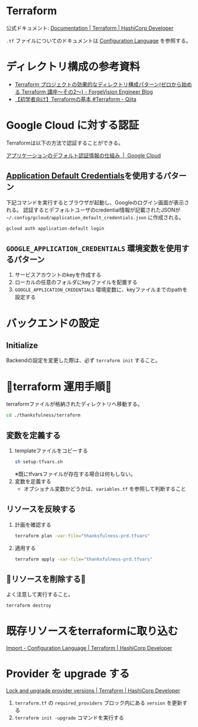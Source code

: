 # Terraform

公式ドキュメント: [Documentation | Terraform | HashiCorp Developer](https://developer.hashicorp.com/terraform/docs)

`.tf` ファイルについてのドキュメントは [Configuration Language](https://developer.hashicorp.com/terraform/language) を参照する。

# ディレクトリ構成の参考資料

- [Terraform プロジェクトの効果的なディレクトリ構成パターン(ゼロから始める Terraform 講座～その2～) - ForgeVision Engineer Blog](https://techblog.forgevision.com/entry/Terraform/directory)
- [【初学者向け】Terraformの基本 #Terraform - Qiita](https://qiita.com/yutaroud/items/75915228d787f7b41fed)

# Google Cloud に対する認証

Terraformは以下の方法で認証することができる。

[アプリケーションのデフォルト認証情報の仕組み  |  Google Cloud](https://cloud.google.com/docs/authentication/application-default-credentials?hl=ja)

## [Application Default Credentials](https://cloud.google.com/sdk/gcloud/reference/auth/application-default)を使用するパターン

下記コマンドを実行するとブラウザが起動し、Googleのログイン画面が表示される。
認証するとデフォルトユーザのcredential情報が記載されたJSONが `~/.config/gcloud/application_default_credentials.json` に作成される。

```bash
gcloud auth application-default login
```

## `GOOGLE_APPLICATION_CREDENTIALS` 環境変数を使用するパターン

1. サービスアカウントのkeyを作成する
2. ローカルの任意のフォルダにkeyファイルを配置する
3. `GOOGLE_APPLICATION_CREDENTIALS` 環境変数に、keyファイルまでのpathを設定する

# バックエンドの設定

## Initialize

Backendの設定を変更した際は、必ず `terraform init` すること。

# 📝terraform 運用手順📝

terraformファイルが格納されたディレクトリへ移動する。

```bash
cd ./thanksfulness/terraform
```

## 変数を定義する

1. templateファイルをコピーする
    ```bash
    sh setup-tfvars.sh
    ```
    ※既にtfvarsファイルが存在する場合は何もしない。
2. 変数を定義する
    - オプショナル変数かどうかは、`variables.tf` を参照して判断すること

## リソースを反映する

1. 計画を確認する
    ```bash
    terraform plan -var-file="thanksfulness-prd.tfvars"
    ```
2. 適用する
    ```bash
    terraform apply -var-file="thanksfulness-prd.tfvars"
    ```

## 🚨リソースを削除する🚨

よく注意して実行すること。

```bash
terraform destroy
```

# 既存リソースをterraformに取り込む

[Import - Configuration Language | Terraform | HashiCorp Developer](https://developer.hashicorp.com/terraform/language/import)

# Provider を upgrade する

[Lock and upgrade provider versions | Terraform | HashiCorp Developer](https://developer.hashicorp.com/terraform/tutorials/configuration-language/provider-versioning#upgrade-the-aws-provider-version)

1. `terraform.tf` の `required_providers` ブロック内にある `version` を更新する
2. `terraform init -upgrade` コマンドを実行する
